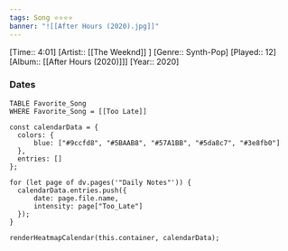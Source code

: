 ```yaml
---
tags: Song ⭐⭐⭐⭐ 
banner: "![[After Hours (2020).jpg]]"
---
```

[Time:: 4:01]
[Artist:: [[The Weeknd]] ]
[Genre:: Synth-Pop]
[Played:: 12]
[Album:: [[After Hours (2020)]]]
[Year:: 2020]
### Dates
````dataview
TABLE Favorite_Song
WHERE Favorite_Song = [[Too Late]]
````
  ```dataviewjs
const calendarData = { 
	colors: { 
		blue: ["#9ccfd8", "#5BAAB8", "#57A1BB", "#5da8c7", "#3e8fb0"] 
	}, 
	entries: [] 
}; 

for (let page of dv.pages('"Daily Notes"')) { 
	calendarData.entries.push({ 
		date: page.file.name, 
		intensity: page["Too_Late"]
	}); 
} 

renderHeatmapCalendar(this.container, calendarData);
```
